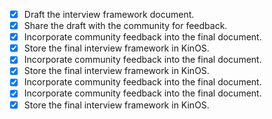 - [x] Draft the interview framework document.
- [x] Share the draft with the community for feedback. 
- [x] Incorporate community feedback into the final document. 
- [x] Store the final interview framework in KinOS. 
- [x] Incorporate community feedback into the final document.
- [x] Store the final interview framework in KinOS.
- [x] Incorporate community feedback into the final document. 
- [x] Incorporate community feedback into the final document.
- [x] Store the final interview framework in KinOS.